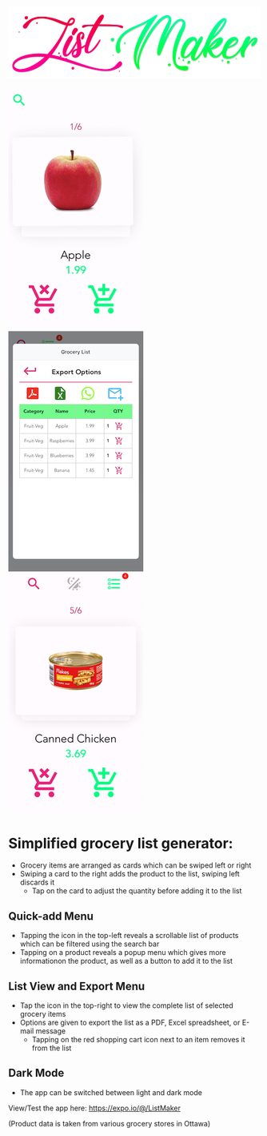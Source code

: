 ![](logo_small.png) 
----------------------------------

![](v2.gif) ![](listedit.jpeg) ![](darkmode.gif)

# Simplified grocery list generator:
 - Grocery items are arranged as cards which can be swiped left or right
 - Swiping a card to the right adds the product to the list, swiping left discards it
    - Tap on the card to adjust the quantity before adding it to the list
## Quick-add Menu
 - Tapping the icon in the top-left reveals a scrollable list of products which can be filtered using the search bar
 - Tapping on a product reveals a popup menu which gives more informationon the product, as well as a button to add it to the list
## List View and Export Menu
 - Tap the icon in the top-right to view the complete list of selected grocery items
 - Options are given to export the list as a PDF, Excel spreadsheet, or E-mail message
    - Tapping on the red shopping cart icon next to an item removes it from the list
 ## Dark Mode
  - The app can be switched between light and dark mode
  
 View/Test the app here: https://expo.io/@/ListMaker
    
  (Product data is taken from various grocery stores in Ottawa)

